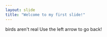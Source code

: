 ```yaml
---
layout: slide
title: "Welcome to my first slide!"
---
```

birds aren't real
Use the left arrow to go back!

